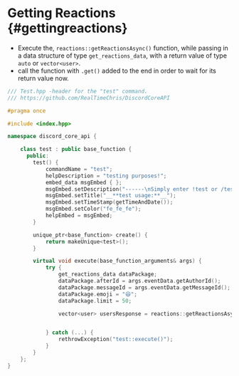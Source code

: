 Getting Reactions {#gettingreactions}
============
- Execute the, `reactions::getReactionsAsync()` function, while passing in a data structure of type `get_reactions_data`, with a return value of type `auto` or `vector<user>`.
- call the function with `.get()` added to the end in order to wait for its return value now.

```cpp
/// Test.hpp -header for the "test" command.
/// https://github.com/RealTimeChris/DiscordCoreAPI

#pragma once

#include <index.hpp>

namespace discord_core_api {

	class test : public base_function {
	  public:
		test() {
			commandName = "test";
			helpDescription = "testing purposes!";
			embed_data msgEmbed { };
			msgEmbed.setDescription("------\nSimply enter !test or /test!\n------");
			msgEmbed.setTitle("__**test usage:**__");
			msgEmbed.setTimeStamp(getTimeAndDate());
			msgEmbed.setColor("fe_fe_fe");
			helpEmbed = msgEmbed;
		}

		unique_ptr<base_function> create() {
			return makeUnique<test>();
		}

		virtual void execute(base_function_arguments& args) {
			try {
				get_reactions_data dataPackage;
				dataPackage.afterId = args.eventData.getAuthorId();
				dataPackage.messageId = args.eventData.getMessageId();
				dataPackage.emoji = "😆";
				dataPackage.limit = 50;

				vector<user> usersResponse = reactions::getReactionsAsync(const& dataPackage).get();


			} catch (...) {
				rethrowException("test::execute()");
			}
		}
	};
}
```
